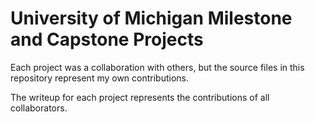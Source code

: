 # University of Michigan Milestone and Capstone Projects

Each project was a collaboration with others, but the source files in this repository represent my own contributions.

The writeup for each project represents the contributions of all collaborators.
